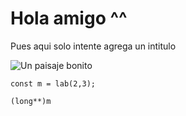# Hola amigo ^^

Pues aqui solo intente agrega un intitulo

![Un paisaje bonito](https://i.pinimg.com/originals/0a/bb/de/0abbde16352bded559a01f9b8048527f.png)


```
const m = lab(2,3);

(long**)m
```
